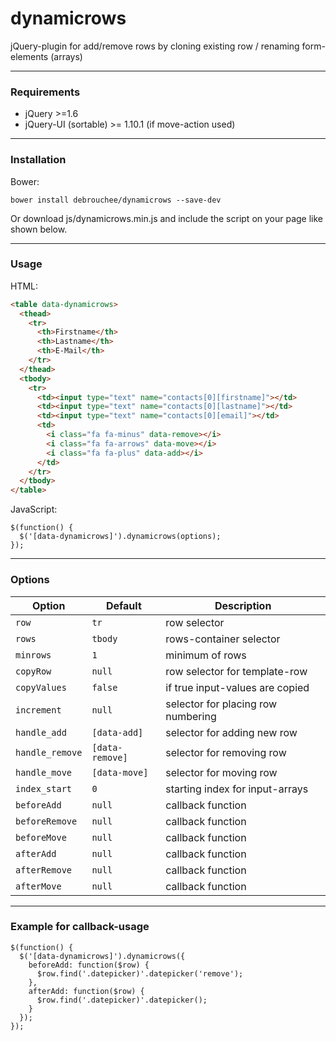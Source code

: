 # dynamicrows
jQuery-plugin for add/remove rows by cloning existing row / renaming form-elements (arrays)

***

### Requirements

* jQuery >=1.6
* jQuery-UI (sortable) >= 1.10.1 (if move-action used)

***

### Installation

Bower:

```
bower install debrouchee/dynamicrows --save-dev
```

Or download js/dynamicrows.min.js and include the script on your page like shown below.

***

### Usage

HTML:

```html
<table data-dynamicrows>
  <thead>
    <tr>
      <th>Firstname</th>
      <th>Lastname</th>
      <th>E-Mail</th>
    </tr>
  </thead>
  <tbody>
    <tr>
      <td><input type="text" name="contacts[0][firstname]"></td>
      <td><input type="text" name="contacts[0][lastname]"></td>
      <td><input type="text" name="contacts[0][email]"></td>
      <td>
        <i class="fa fa-minus" data-remove></i>
        <i class="fa fa-arrows" data-move></i>
        <i class="fa fa-plus" data-add></i>
      </td>
    </tr>
  </tbody>
</table>
```

JavaScript:

```javacript
$(function() {
  $('[data-dynamicrows]').dynamicrows(options);
});
```

***

### Options

Option          | Default          | Description
----------------|------------------|-------------------------------------------
`row`           | `tr`             | row selector
`rows`          | `tbody`          | rows-container selector
`minrows`       | `1`              | minimum of rows
`copyRow`       | `null`           | row selector for template-row
`copyValues`    | `false`          | if true input-values are copied
`increment`     | `null`           | selector for placing row numbering
`handle_add`    | `[data-add]`     | selector for adding new row
`handle_remove` | `[data-remove]`  | selector for removing row
`handle_move`   | `[data-move]`    | selector for moving row
`index_start`   | `0`              | starting index for input-arrays
`beforeAdd`     | `null`           | callback function
`beforeRemove`  | `null`           | callback function
`beforeMove`    | `null`           | callback function
`afterAdd`      | `null`           | callback function
`afterRemove`   | `null`           | callback function
`afterMove`     | `null`           | callback function

***

### Example for callback-usage

```javacript
$(function() {
  $('[data-dynamicrows]').dynamicrows({
    beforeAdd: function($row) {
      $row.find('.datepicker)'.datepicker('remove');
    },
    afterAdd: function($row) {
      $row.find('.datepicker)'.datepicker();
    }
  });
});
```